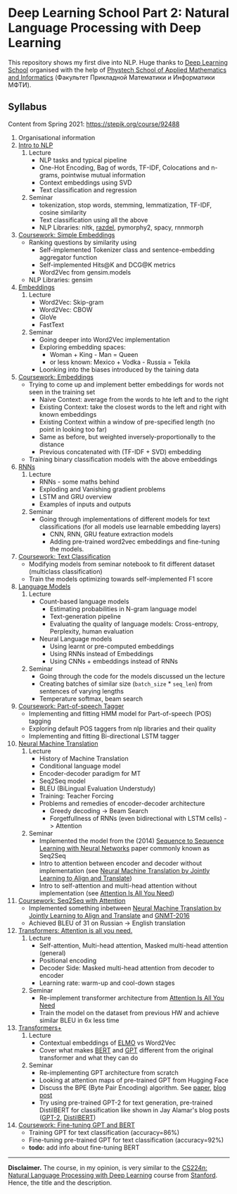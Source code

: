 # Deep Learning School Part 2: Natural Language Processing with Deep Learning

This repository shows my first dive into NLP. Huge thanks
to [Deep Learning School](https://en.dlschool.org/) organised with the help of
[Phystech School of Applied Mathematics and Informatics](https://mipt.ru/english/edu/phystechschools/psami) (Факультет Прикладной Математики и Информатики МФТИ).

## Syllabus

Content from Spring 2021: https://stepik.org/course/92488

1. Organisational information
2. [Intro to NLP](https://github.com/GeorgeBatch/nlp_from_dls/tree/main/02_Intro_to_NLP)
    1. Lecture
        * NLP tasks and typical pipeline
        * One-Hot Encoding, Bag of words, TF-IDF, Colocations and n-grams, pointwise mutual information
        * Context embeddings using SVD
        * Text classification and regression
    2. Seminar
        * tokenization, stop words, stemming, lemmatization, TF-IDF, cosine similarity
        * Text classification using all the above
        * NLP Libraries: nltk, [razdel](https://github.com/natasha/razdel), pymorphy2, spacy, rnnmorph 
3. [Coursework: Simple Embeddings](https://github.com/GeorgeBatch/nlp_from_dls/tree/main/03_HW_Simple_embeddings)
    * Ranking questions by similarity using
        * Self-implemented Tokenizer class and sentence-embedding aggregator function
        * Self-implemented Hits@K and DCG@K metrics
        * Word2Vec from gensim.models
    * NLP Libraries: gensim
4. [Embeddings](https://github.com/GeorgeBatch/nlp_from_dls/tree/main/04_Embeddings)
    1. Lecture
        * Word2Vec: Skip-gram
        * Word2Vec: CBOW
        * GloVe
        * FastText
    2. Seminar
        * Going deeper into Word2Vec implementation
        * Exploring embedding spaces:
            * Woman + King - Man = Queen
            * or less known: Mexico + Vodka - Russia = Tekila
        * Loonking into the biases introduced by the taining data
5. [Coursework: Embeddings](https://github.com/GeorgeBatch/nlp_from_dls/tree/main/05_HW_Embeddings)
    * Trying to come up and implement better embeddings for words not seen in the training set
        * Naive Context: average from the words to hte left and to the right
        * Existing Context: take the closest words to the left and right with known embeddings
        * Existing Context within a window of pre-specified length (no point in looking too far)
        * Same as before, but weighted inversely-proportionally to the distance
        * Previous concatenated with (TF-IDF + SVD) embedding
    * Training binary classification models with the above embeddings
6. [RNNs](https://github.com/GeorgeBatch/nlp_from_dls/tree/main/06_RNNs)
    1. Lecture
        * RNNs - some maths behind
        * Exploding and Vanishing gradient problems
        * LSTM and GRU overview
        * Examples of inputs and outputs
    2. Seminar
        * Going through implementations of different models for text classifications (for all models use learnable embedding layers)
            * CNN, RNN, GRU feature extraction models
            * Adding pre-trained word2vec embeddings and fine-tuning the models.
7. [Coursework: Text Classification](https://github.com/GeorgeBatch/nlp_from_dls/tree/main/07_HW_Text_classification)
    * Modifying models from seminar notebook to fit different dataset (multiclass classification)
    * Train the models optimizing towards self-implemented F1 score 
8. [Language Models](https://github.com/GeorgeBatch/nlp_from_dls/tree/main/08_Language_models)
    1. Lecture
        * Count-based language models
            * Estimating probabilities in N-gram language model
            * Text-generation pipeline
            * Evaluating the quality of language models: Cross-entropy, Perplexity, human evaluation
        * Neural Language models
            * Using learnt or pre-computed embeddings
            * Using RNNs instead of Embeddings
            * Using CNNs + embeddings instead of RNNs
    2. Seminar
        * Going through the code for the models discussed un the lecture
        * Creating batches of similar size (`batch_size` * `seq_len`) from sentences of varying lengths
        * Temperature softmax, beam search
9. [Coursework: Part-of-speech Tagger](https://github.com/GeorgeBatch/nlp_from_dls/tree/main/09_HW_Part_of_speech_tagger)
    * Implementing and fitting HMM model for Part-of-speech (POS) tagging
    * Exploring default POS taggers from nlp libraries and their quality 
    * Implementing and fitting Bi-directional LSTM tagger
10. [Neural Machine Translation](https://github.com/GeorgeBatch/nlp_from_dls/tree/main/10_Neural_Machine_Translation)
    1. Lecture
        * History of Machine Translation
        * Conditional language model
        * Encoder-decoder paradigm for MT
        * Seq2Seq model
        * BLEU (BiLingual Evaluation Understudy)
        * Training: Teacher Forcing
        * Problems and remedies of encoder-decoder architecture
            * Greedy decoding -> Beam Search
            * Forgetfullness of RNNs (even bidirectional with LSTM cells) -> Attention
    2. Seminar
        * Implemented the model from the (2014) [Sequence to Sequence Learning with Neural Networks](https://arxiv.org/abs/1409.3215) paper commonly known as Seq2Seq
        * Intro to attention between encoder and decoder without implementation (see [Neural Machine Translation by Jointly Learning to Align and Translate](https://arxiv.org/abs/1409.0473))
        * Intro to self-attention and multi-head attention without implementation (see [Attention Is All You Need](https://arxiv.org/abs/1706.03762))
11. [Coursework: Seq2Seq with Attention](https://github.com/GeorgeBatch/nlp_from_dls/tree/main/11_HW_Seq2Seq_with_Attention)
    * Implemented something inbetween [Neural Machine Translation by Jointly Learning to Align and Translate](https://arxiv.org/abs/1409.0473) and [GNMT-2016](https://arxiv.org/abs/1609.08144)
    * Achieved BLEU of 31 on Russian -> English translation
12. [Transformers: Attention is all you need.](https://github.com/GeorgeBatch/nlp_from_dls/tree/main/12_Transformers)
    1. Lecture
        * Self-attention, Multi-head attention, Masked multi-head attention (general)
        * Positional encoding
        * Decoder Side: Masked multi-head attention from decoder to encoder
        * Learning rate: warm-up and cool-down stages
    2. Seminar
        * Re-implement transformer architecture from [Attention Is All You Need](https://arxiv.org/abs/1706.03762)
        * Train the model on the dataset from previous HW and achieve similar BLEU in 6x less time
13. [Transformers+](https://github.com/GeorgeBatch/nlp_from_dls/tree/main/13_Transformers%2B)
    1. Lecture
        * Contextual embeddings of [ELMO](https://arxiv.org/abs/1802.05365) vs Word2Vec
        * Cover what makes [BERT](https://arxiv.org/abs/1810.04805) and [GPT](https://www.cs.ubc.ca/~amuham01/LING530/papers/radford2018improving.pdf) different from the original transformer and what they can do
    2. Seminar
        * Re-implementing GPT architecture from scratch
        * Looking at attention maps of pre-trained GPT from Hugging Face
        * Discuss the BPE (Byte Pair Encoding) algorithm. See [paper](https://paperswithcode.com/method/bpe), [blog post](https://leimao.github.io/blog/Byte-Pair-Encoding/)
        * Try using pre-trained GPT-2 for text generation, pre-trained DistilBERT for classification like shown in Jay Alamar's blog posts ([GPT-2](http://jalammar.github.io/illustrated-gpt2/), [DistilBERT](http://jalammar.github.io/a-visual-guide-to-using-bert-for-the-first-time/))
14. [Coursework: Fine-tuning GPT and BERT](https://github.com/GeorgeBatch/nlp_from_dls/tree/main/14_HW_Fine-Tuning_GPT_and_BERT)
    * Training GPT for text classification (accuracy=86%)
    * Fine-tuning pre-trained GPT for text classification (accuracy=92%)
    * **todo:** add info about fine-tuning BERT 
----

**Disclaimer.** The course, in my opinion, is very similar to the [CS224n: Natural Language Processing with Deep Learning](http://web.stanford.edu/class/cs224n/) course from [Stanford](https://www.stanford.edu). Hence, the title and the description.
